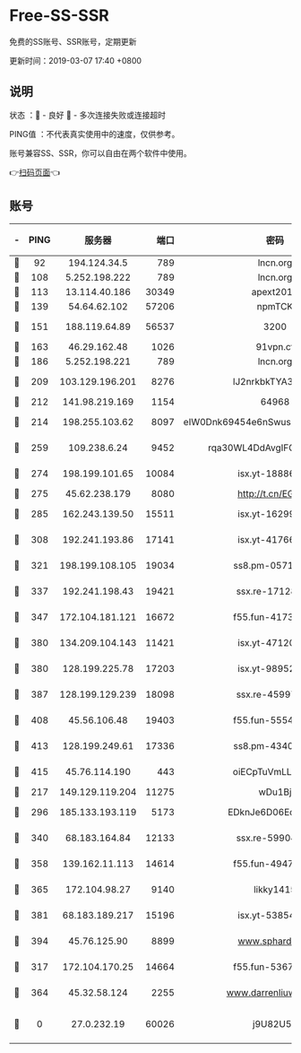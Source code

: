 # Free-SS-SSR

免费的SS账号、SSR账号，定期更新

更新时间：2019-03-07 17:40 +0800

## 说明

状态     ：🙂 - 良好 🙁 - 多次连接失败或连接超时

PING值   ：不代表真实使用中的速度，仅供参考。

账号兼容SS、SSR，你可以自由在两个软件中使用。

👉[扫码页面](https://liesauer.github.io/Free-SS-SSR/)👈

## 账号

|-|PING|服务器|端口|密码|加密方式|区域|
|:----:|:----:|:-----:|-----:|:----:|:----:|:----:|
|🙂|92|194.124.34.5|789|lncn.org|rc4|JP|
|🙂|108|5.252.198.222|789|lncn.org|rc4|JP|
|🙂|113|13.114.40.186|30349|apext2019|chacha20|JP|
|🙂|139|54.64.62.102|57206|npmTCK|rc4-md5|JP|
|🙂|151|188.119.64.89|56537|3200|aes-256-cfb|RU|
|🙂|163|46.29.162.48|1026|91vpn.cf|rc4-md5|RU|
|🙂|186|5.252.198.221|789|lncn.org|rc4|JP|
|🙂|209|103.129.196.201|8276|lJ2nrkbkTYA30wv0|aes-256-cfb|US|
|🙂|212|141.98.219.169|1154|64968|chacha20|US|
|🙂|214|198.255.103.62|8097|eIW0Dnk69454e6nSwuspv9DmS201tQ0D|aes-256-cfb|US|
|🙂|259|109.238.6.24|9452|rqa30WL4DdAvgIFG6Fs3znzTa|aes-256-cfb|FR|
|🙂|274|198.199.101.65|10084|isx.yt-18886223|aes-256-cfb|US|
|🙂|275|45.62.238.179|8080|http://t.cn/EGJIyrl|rc4-md5|CA|
|🙂|285|162.243.139.50|15511|isx.yt-16299979|aes-256-cfb|US|
|🙂|308|192.241.193.86|17141|isx.yt-41766663|aes-256-cfb|US|
|🙂|321|198.199.108.105|19034|ss8.pm-05716410|aes-256-cfb|US|
|🙂|337|192.241.198.43|19421|ssx.re-17128013|aes-256-cfb|US|
|🙂|347|172.104.181.121|16672|f55.fun-41734869|aes-256-cfb|SG|
|🙂|380|134.209.104.143|11421|isx.yt-47120131|aes-256-cfb|SG|
|🙂|380|128.199.225.78|17203|isx.yt-98952037|aes-256-cfb|SG|
|🙂|387|128.199.129.239|18098|ssx.re-45997655|aes-256-cfb|SG|
|🙂|408|45.56.106.48|19403|f55.fun-55549591|aes-256-cfb|US|
|🙂|413|128.199.249.61|17336|ss8.pm-43407054|aes-256-cfb|SG|
|🙂|415|45.76.114.190|443|oiECpTuVmLLxk4Ts|aes-256-cfb|AU|
|🙂|217|149.129.119.204|11275|wDu1Bj|rc4-md5|HK|
|🙂|296|185.133.193.119|5173|EDknJe6D06EoWDaw|aes-256-cfb|US|
|🙂|340|68.183.164.84|12133|ssx.re-59904626|aes-256-cfb|US|
|🙂|358|139.162.11.113|14614|f55.fun-49472003|aes-256-cfb|SG|
|🙂|365|172.104.98.27|9140|likky1415|aes-256-cfb|JP|
|🙂|381|68.183.189.217|15196|isx.yt-53854583|aes-256-cfb|SG|
|🙂|394|45.76.125.90|8899|www.sphard.com|aes-256-cfb|AU|
|🙁|317|172.104.170.25|14664|f55.fun-53676794|aes-256-cfb|SG|
|🙁|364|45.32.58.124|2255|www.darrenliuwei.com|aes-256-cfb|JP|
|🙁|0|27.0.232.19|60026|j9U82U53|xchacha20-ietf-poly1305|HK|
